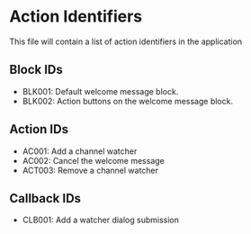 # Action Identifiers

This file will contain a list of action identifiers in the application

## Block IDs

- BLK001: Default welcome message block.
- BLK002: Action buttons on the welcome message block.

## Action IDs

- AC001: Add a channel watcher
- AC002: Cancel the welcome message
- ACT003: Remove a channel watcher

## Callback IDs

- CLB001: Add a watcher dialog submission
